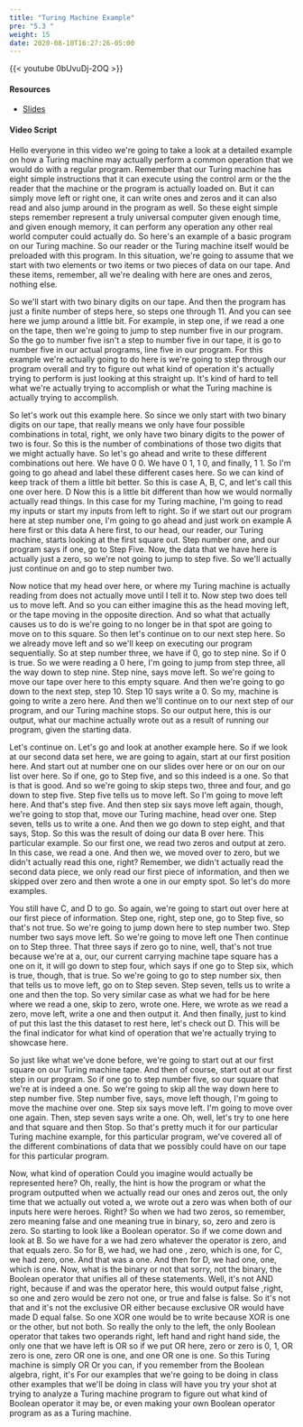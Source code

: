 ```yaml
---
title: "Turing Machine Example"
pre: "5.3 "
weight: 15
date: 2020-08-10T16:27:26-05:00
---
```


{{< youtube 0bUvuDj-2OQ >}}

#### Resources

* [Slides](/1-cis115/05-universalComputers/slides/5-UniversalComputers.pdf)

#### Video Script

Hello everyone in this video we're going to take a look at a detailed example on how a Turing machine may actually perform a common operation that we would do with a regular program. Remember that our Turing machine has eight simple instructions that it can execute using the control arm or the the reader that the machine or the program is actually loaded on. But it can simply move left or right one, it can write ones and zeros and it can also read and also jump around in the program as well. So these eight simple steps remember represent a truly universal computer given enough time, and given enough memory, it can perform any operation any other real world computer could actually do. So here's an example of a basic program on our Turing machine. So our reader or the Turing machine itself would be preloaded with this program. In this situation, we're going to assume that we start with two elements or two items or two pieces of data on our tape. And these items, remember, all we're dealing with here are ones and zeros, nothing else. 

So we'll start with two binary digits on our tape. And then the program has just a finite number of steps here, so steps one through 11. And you can see here we jump around a little bit. For example, in step one, if we read a one on the tape, then we're going to jump to step number five in our program. So the go to number five isn't a step to number five in our tape, it is go to number five in our actual programs, line five in our program. For this example we're actually going to do here is we're going to step through our program overall and try to figure out what kind of operation it's actually trying to perform is just looking at this straight up. It's kind of hard to tell what we're actually trying to accomplish or what the Turing machine is actually trying to accomplish. 

So let's work out this example here. So since we only start with two binary digits on our tape, that really means we only have four possible combinations in total, right, we only have two binary digits to the power of two is four. So this is the number of combinations of those two digits that we might actually have. So let's go ahead and write to these different combinations out here. We have 0 0. We have 0 1, 1 0, and finally, 1 1. So I'm going to go ahead and label these different cases here. So we can kind of keep track of them a little bit better. So this is case A, B, C, and let's call this one over here. D Now this is a little bit different than how we would normally actually read things. In this case for my Turing machine, I'm going to read my inputs or start my inputs from left to right. So if we start out our program here at step number one, I'm going to go ahead and just work on example A here first or this data A here first, to our head, our reader, our Turing machine, starts looking at the first square out. Step number one, and our program says if one, go to Step Five. Now, the data that we have here is actually just a zero, so we're not going to jump to step five. So we'll actually just continue on and go to step number two. 

Now notice that my head over here, or where my Turing machine is actually reading from does not actually move until I tell it to. Now step two does tell us to move left. And so you can either imagine this as the head moving left, or the tape moving in the opposite direction. And so what that actually causes us to do is we're going to no longer be in that spot are going to move on to this square. So then let's continue on to our next step here. So we already move left and so we'll keep on executing our program sequentially. So at step number three, we have if 0, go to step nine. So if 0 is true. So we were reading a 0 here, I'm going to jump from step three, all the way down to step nine. Step nine, says move left. So we're going to move our tape over here to this empty square. And then we're going to go down to the next step, step 10. Step 10 says write a 0. So my, machine is going to write a zero here. And then we'll continue on to our next step of our program, and our Turing machine stops. So our output here, this is our output, what our machine actually wrote out as a result of running our program, given the starting data. 

Let's continue on. Let's go and look at another example here. So if we look at our second data set here, we are going to again, start at our first position here. And start out at number one on our slides over here or on our on our list over here. So if one, go to Step five, and so this indeed is a one. So that is that is good. And so we're going to skip steps two, three and four, and go down to step five. Step five tells us to move left. So I'm going to move left here. And that's step five. And then step six says move left again, though, we're going to stop that, move our Turing machine, head over one. Step seven, tells us to write a one. And then we go down to step eight, and that says, Stop. So this was the result of doing our data B over here. This particular example. So our first one, we read two zeros and output at zero. In this case, we read a one. And then we, we moved over to zero, but we didn't actually read this one, right? Remember, we didn't actually read the second data piece, we only read our first piece of information, and then we skipped over zero and then wrote a one in our empty spot. So let's do more examples. 

You still have C, and D to go. So again, we're going to start out over here at our first piece of information. Step one, right, step one, go to Step five, so that's not true. So we're going to jump down here to step number two. Step number two says move left. So we're going to move left one Then continue on to Step three. That three says if zero go to nine, well, that's not true because we're at a, our, our current carrying machine tape square has a one on it, it will go down to step four, which says if one go to Step six, which is true, though, that is true. So we're going to go to step number six, then that tells us to move left, go on to Step seven. Step seven, tells us to write a one and then the top. So very similar case as what we had for be here where we read a one, skip to zero, wrote one. Here, we wrote as we read a zero, move left, write a one and then output it. And then finally, just to kind of put this last the this dataset to rest here, let's check out D. This will be the final indicator for what kind of operation that we're actually trying to showcase here. 

So just like what we've done before, we're going to start out at our first square on our Turing machine tape. And then of course, start out at our first step in our program. So if one go to step number five, so our square that we're at is indeed a one. So we're going to skip all the way down here to step number five. Step number five, says, move left though, I'm going to move the machine over one. Step six says move left. I'm going to move over one again. Then, step seven says write a one. Oh, well, let's try to one here and that square and then Stop. So that's pretty much it for our particular Turing machine example, for this particular program, we've covered all of the different combinations of data that we possibly could have on our tape for this particular program. 

Now, what kind of operation Could you imagine would actually be represented here? Oh, really, the hint is how the program or what the program outputted when we actually read our ones and zeros out, the only time that we actually out voted a, we wrote out a zero was when both of our inputs here were heroes. Right? So when we had two zeros, so remember, zero meaning false and one meaning true in binary, so, zero and zero is zero. So starting to look like a Boolean operator. So if we come down and look at B. So we have for a we had zero whatever the operator is zero, and that equals zero. So for B, we had, we had one , zero, which is one, for C, we had zero, one. And that was a one. And then for D, we had one, one, which is one. Now, what is the binary or not that sorry, not the binary, the Boolean operator that unifies all of these statements. Well, it's not AND right, because if and was the operator here, this would output false ,right, so one and zero would be zero not one, or true and false is false. So it's not that and it's not the exclusive OR either because exclusive OR would have made D equal false. So one XOR one would be to write because XOR is one or the other, but not both. So really the only to the left, the only Boolean operator that takes two operands right, left hand and right hand side, the only one that we have left is OR so if we put OR here, zero or zero is 0, 1, OR zero is one, zero OR one is one, and one OR one is one. So this Turing machine is simply OR Or you can, if you remember from the Boolean algebra, right, it's For our examples that we're going to be doing in class other examples that we'll be doing in class will have you try your shot at trying to analyze a Turing machine program to figure out what kind of Boolean operator it may be, or even making your own Boolean operator program as as a Turing machine.